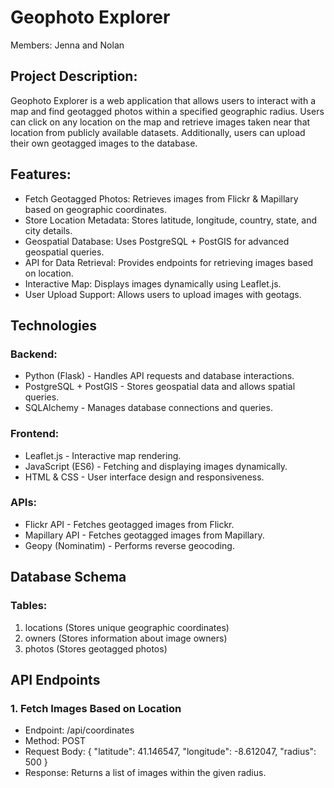 # Geophoto Explorer
Members:
Jenna and Nolan

## Project Description:
Geophoto Explorer is a web application that allows users to interact with a map and find geotagged photos within a specified geographic radius. Users can click on any location on the map and retrieve images taken near that location from publicly available datasets. Additionally, users can upload their own geotagged images to the database. 

## Features:
- Fetch Geotagged Photos: Retrieves images from Flickr & Mapillary based on geographic coordinates.
- Store Location Metadata: Stores latitude, longitude, country, state, and city details.
- Geospatial Database: Uses PostgreSQL + PostGIS for advanced geospatial queries.
- API for Data Retrieval: Provides endpoints for retrieving images based on location.
- Interactive Map: Displays images dynamically using Leaflet.js.
- User Upload Support: Allows users to upload images with geotags.

## Technologies
### Backend:
- Python (Flask) - Handles API requests and database interactions.
- PostgreSQL + PostGIS - Stores geospatial data and allows spatial queries.
- SQLAlchemy - Manages database connections and queries.

### Frontend:
- Leaflet.js - Interactive map rendering.
- JavaScript (ES6) - Fetching and displaying images dynamically.
- HTML & CSS - User interface design and responsiveness.

### APIs:
- Flickr API - Fetches geotagged images from Flickr.
- Mapillary API - Fetches geotagged images from Mapillary.
- Geopy (Nominatim) - Performs reverse geocoding.

## Database Schema
### Tables:
1. locations (Stores unique geographic coordinates)
2. owners (Stores information about image owners)
3. photos (Stores geotagged photos)

## API Endpoints
### 1. Fetch Images Based on Location
- Endpoint: /api/coordinates
- Method: POST
- Request Body:
{
  "latitude": 41.146547,
  "longitude": -8.612047,
  "radius": 500
}
- Response: Returns a list of images within the given radius.
